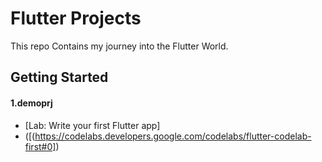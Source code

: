 # Flutter Projects

This repo Contains my journey into the Flutter World.


## Getting Started
#### 1.demoprj
- [Lab: Write your first Flutter app]
- ([(https://codelabs.developers.google.com/codelabs/flutter-codelab-first#0])

